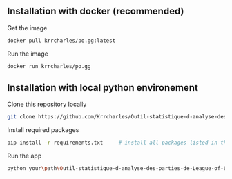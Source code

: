 ## Installation with docker (recommended)
Get the image      
```bash
docker pull krrcharles/po.gg:latest
```

Run the image
```bash
docker run krrcharles/po.gg
```

## Installation with local python environement

Clone this repository locally
```bash
git clone https://github.com/Krrcharles/Outil-statistique-d-analyse-des-parties-de-League-of-Legends.git 
```

Install required packages
```bash
pip install -r requirements.txt     # install all packages listed in the file
```

Run the app
```bash
python your\path\Outil-statistique-d-analyse-des-parties-de-League-of-Legends\__main__.py
```
